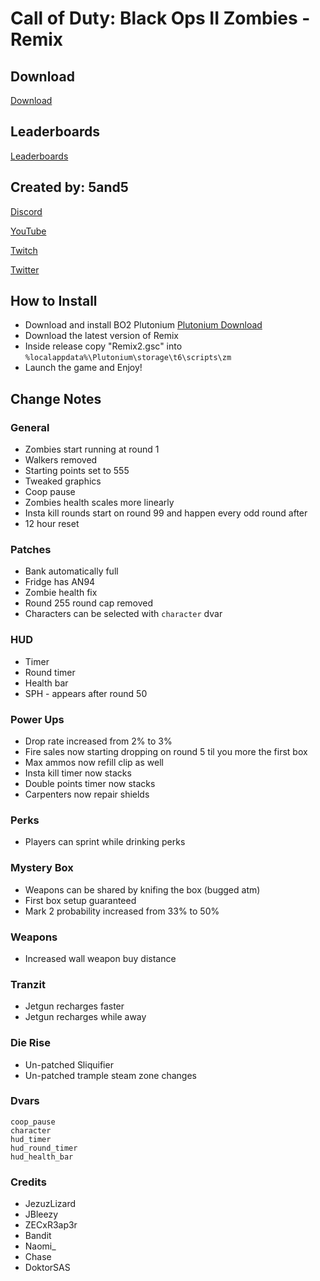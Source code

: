 # Call of Duty: Black Ops II Zombies - Remix

## Download

[Download](https://github.com/5and5/BO2-Remix/releases/tag/latest)

## Leaderboards
[Leaderboards](https://docs.google.com/spreadsheets/d/14oRX3aQFWWz5VaLz3B_nt_YOe-9zHf3HTQNuCU9Xqcs/)

## Created by: 5and5

[Discord](https://discord.gg/Z44Vnjd)

[YouTube](https://www.youtube.com/user/Zomb0s4life)

[Twitch](https://twitch.tv/5and5)

[Twitter](https://twitter.com/5and55)

## How to Install
* Download and install BO2 Plutonium [Plutonium Download](https://plutonium.pw/)
* Download the latest version of Remix
* Inside release copy "Remix2.gsc" into ```%localappdata%\Plutonium\storage\t6\scripts\zm```
* Launch the game and Enjoy!

## Change Notes

### General
* Zombies start running at round 1
* Walkers removed
* Starting points set to 555
* Tweaked graphics
* Coop pause
* Zombies health scales more linearly
* Insta kill rounds start on round 99 and happen every odd round after
* 12 hour reset

### Patches
* Bank automatically full
* Fridge has AN94
* Zombie health fix
* Round 255 round cap removed
* Characters can be selected with ```character``` dvar

### HUD
* Timer
* Round timer
* Health bar
* SPH - appears after round 50

### Power Ups
* Drop rate increased from 2% to 3%
* Fire sales now starting dropping on round 5 til you more the first box
* Max ammos now refill clip as well
* Insta kill timer now stacks
* Double points timer now stacks
* Carpenters now repair shields

### Perks
* Players can sprint while drinking perks

### Mystery Box
* Weapons can be shared by knifing the box (bugged atm)
* First box setup guaranteed
* Mark 2 probability increased from 33% to 50%

### Weapons
* Increased wall weapon buy distance

### Tranzit
* Jetgun recharges faster
* Jetgun recharges while away

### Die Rise
* Un-patched Sliquifier
* Un-patched trample steam zone changes

### Dvars
```
coop_pause
character
hud_timer
hud_round_timer
hud_health_bar
```

### Credits

* JezuzLizard
* JBleezy
* ZECxR3ap3r
* Bandit
* Naomi_
* Chase
* DoktorSAS
